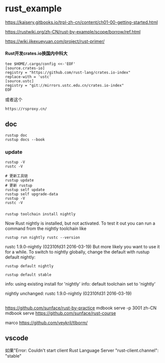 # rust_example

https://kaisery.gitbooks.io/trpl-zh-cn/content/ch01-00-getting-started.html

https://rustwiki.org/zh-CN/rust-by-example/scope/borrow/ref.html

https://wiki.jikexueyuan.com/project/rust-primer/

#### Rust开发crates.io换国内中科大
```
tee $HOME/.cargo/config <<-'EOF'
[source.crates-io]
registry = "https://github.com/rust-lang/crates.io-index"
replace-with = 'ustc'
[source.ustc]
registry = "git://mirrors.ustc.edu.cn/crates.io-index"
EOF

```
或者这个

```
https://rsproxy.cn/
```

## doc

```
rustup doc
rustup docs --book
```

### update
```
rustup -V
rustc -V

# 更新工具链
rustup update
# 更新 rustup
rustup self update
rustup self upgrade-data
rustup -V
rustc -V
```
###

```
rustup toolchain install nightly
```

Now Rust nightly is installed, but not activated. To test it out you can run a command from the nightly toolchain like

```
rustup run nightly rustc --version
```
rustc 1.9.0-nightly (02310fd31 2016-03-19)
But more likely you want to use it for a while. To switch to nightly globally, change the default with rustup default nightly:

```
rustup default nightly

rustup default stable
```
info: using existing install for 'nightly'
info: default toolchain set to 'nightly'

  nightly unchanged: rustc 1.9.0-nightly (02310fd31 2016-03-19)

## 
https://github.com/sunface/rust-by-practice
mdbook serve -p 3001 zh-CN
mdbook serve
https://github.com/sunface/rust-course

marco
https://github.com/veykril/tlborm/

## vscode 
如果"Error: Couldn't start client Rust Language Server
    "rust-client.channel": "stable"